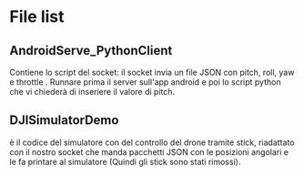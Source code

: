 # File list 
## AndroidServe_PythonClient
Contiene lo script del socket: il socket invia un file JSON con pitch, roll, yaw e throttle . Runnare prima il server sull'app android e poi lo script python che vi chiederà di inseriere il valore di pitch.
## DJISimulatorDemo
è il codice del simulatore con del controllo del drone tramite stick, riadattato con il nostro socket che manda pacchetti JSON con le posizioni angolari e le fa printare al simulatore (Quindi gli stick sono stati rimossi).


